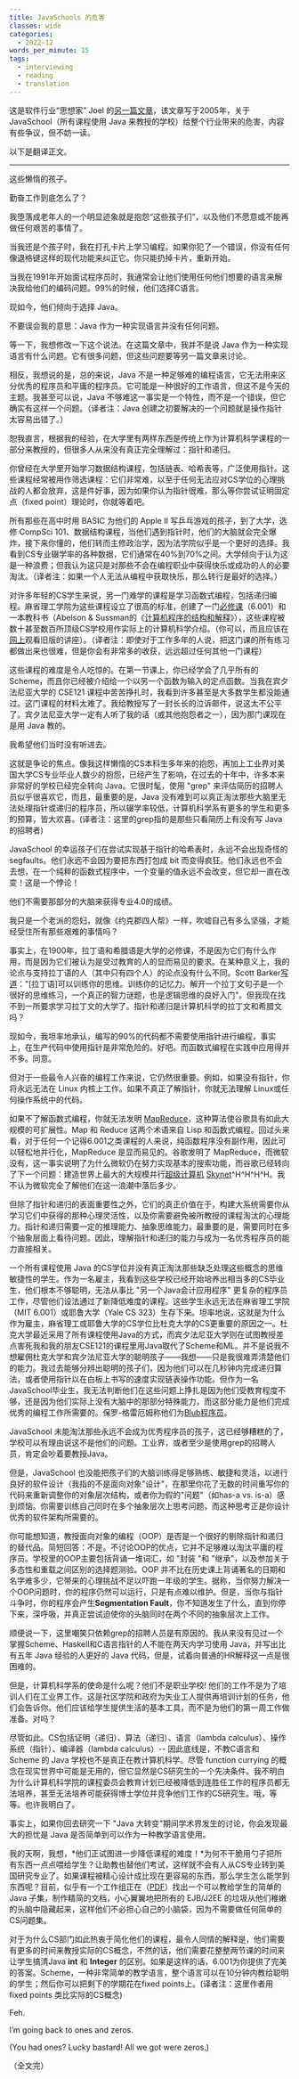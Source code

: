 ```yaml
---
title: JavaSchools 的危害
classes: wide
categories:
  - 2022-12
words_per_minute: 15
tags:
  - interviewing
  - reading
  - translation
---
```


这是软件行业“思想家” Joel 的[另一篇文章](https://www.joelonsoftware.com/2005/12/29/the-perils-of-javaschools-2/)，该文章写于2005年，关于 JavaSchool（所有课程使用 Java 来教授的学校）给整个行业带来的危害，内容有些争议，但不妨一读。

以下是翻译正文。

---

这些懒惰的孩子。

勤奋工作到底怎么了？

我堕落成老年人的一个明显迹象就是抱怨“这些孩子们”，以及他们不愿意或不能再做任何艰苦的事情了。

当我还是个孩子时，我在打孔卡片上学习编程。如果你犯了一个错误，你没有任何像退格键这样的现代功能来纠正它。你只能扔掉卡片，重新开始。

当我在1991年开始面试程序员时，我通常会让他们使用任何他们想要的语言来解决我给他们的编码问题。99%的时候，他们选择C语言。

现如今，他们倾向于选择 Java。

不要误会我的意思：Java 作为一种实现语言并没有任何问题。

等一下，我想修改一下这个说法。在这篇文章中，我并不是说 Java 作为一种实现语言有什么问题。它有很多问题，但这些问题要等另一篇文章来讨论。

相反，我想说的是，总的来说，Java 不是一种足够难的编程语言，它无法用来区分优秀的程序员和平庸的程序员。它可能是一种很好的工作语言，但这不是今天的主题。我甚至可以说，Java 不够难这一事实是一个特性，而不是一个错误，但它确实有这样一个问题。（译者注：Java 创建之初要解决的一个问题就是操作指针太容易出错了。）

恕我直言，根据我的经验，在大学里有两样东西是传统上作为计算机科学课程的一部分来教授的，但很多人从来没有真正完全理解过：指针和递归。

你曾经在大学里开始学习数据结构课程，包括链表、哈希表等，广泛使用指针。这些课程经常被用作筛选课程：它们非常难，以至于任何无法应对CS学位的心理挑战的人都会放弃，这是件好事，因为如果你认为指针很难，那么等你尝试证明固定点（fixed point）理论时，你就等着吧。

所有那些在高中时用 BASIC 为他们的 Apple II 写乒乓游戏的孩子，到了大学，选修 CompSci 101、数据结构课程，当他们遇到指针时，他们的大脑就会完全爆炸，接下来你懂的，他们转而主修政治学，因为法学院似乎是一个更好的选择。我看到CS专业辍学率的各种数据，它们通常在40%到70%之间。大学倾向于认为这是一种浪费；但我认为这只是对那些不会在编程职业中获得快乐或成功的人的必要淘汰。（译者注：如果一个人无法从编程中获取快乐，那么转行是最好的选择。）

对许多年轻的CS学生来说，另一门难学的课程是学习函数式编程，包括递归编程。麻省理工学院为这些课程设立了很高的标准，创建了一门[必修课](http://sicp.csail.mit.edu/Fall-2005/)（6.001）和一本教科书（Abelson & Sussman的《[计算机程序的结构和解释](http://mitpress.mit.edu/sicp/full-text/book/book.html)》），这些课程被数十甚至数百所顶级CS学校用作实际上的计算机科学介绍。（你可以，而且应该在[网上](http://swiss.csail.mit.edu/classes/6.001/abelson-sussman-lectures/)观看旧版的讲座）。（译者注：即使对于工作多年的人说，把这门课的所有练习都做出来也很难，但是你会有非常多的收获，远远超过任何其他一门课程）

这些课程的难度是令人吃惊的。在第一节课上，你已经学会了几乎所有的 Scheme，而且你已经被介绍给一个以另一个函数为输入的定点函数。当我在宾夕法尼亚大学的 CSE121 课程中苦苦挣扎时，我看到许多甚至是大多数学生都没能通过。这门课程的材料太难了。我给教授写了一封长长的泣诉邮件，说这太不公平了。宾夕法尼亚大学一定有人听了我的话（或其他抱怨者之一），因为那门课现在是用 Java 教的。

我希望他们当时没有听进去。

这就是争论的焦点。像我这样懒惰的CS本科生多年来的抱怨，再加上工业界对美国大学CS专业毕业人数少的抱怨，已经产生了影响，在过去的十年中，许多本来非常好的学校已经完全转向 Java。它很时髦，使用 "grep" 来评估简历的招聘人员似乎很喜欢它，而且，最重要的是，Java 没有难到可以真正淘汰那些大脑里无法处理指针或递归的程序员，所以辍学率较低，计算机科学系有更多的学生和更多的预算，皆大欢喜。(译者注：这里的grep指的是那些只看简历上有没有写 Java 的招聘者)

JavaSchool 的幸运孩子们在尝试实现基于指针的哈希表时，永远不会出现奇怪的 segfaults。他们永远不会因为要把东西打包成 bit 而变得疯狂。他们永远也不会去想，在一个纯粹的函数式程序中，一个变量的值永远不会改变，但它却一直在改变！这是一个悖论！

他们不需要那部分的大脑来获得专业4.0的成绩。

我只是一个老派的怨妇，就像《约克郡四人帮》一样，吹嘘自己有多么坚强，才能经受住所有那些艰难的事情吗？

事实上，在1900年，拉丁语和希腊语是大学的必修课，不是因为它们有什么作用，而是因为它们被认为是受过教育的人的显而易见的要求。在某种意义上，我的论点与支持拉丁语的人（其中只有四个人）的论点没有什么不同。Scott Barker[写道](http://www.promotelatin.org/whylatin.htm)："[拉丁语]可以训练你的思维。训练你的记忆力。解开一个拉丁文句子是一个很好的思维练习，一个真正的智力谜题，也是逻辑思维的良好入门"。但我现在找不到一所要求学习拉丁文的大学了。指针和递归是计算机科学的拉丁文和希腊文吗？

现如今，我坦率地承认，编写的90%的代码都不需要使用指针进行编程，事实上，在生产代码中使用指针是非常危险的。好吧。而函数式编程在实践中应用得并不多。同意。

但对于一些最令人兴奋的编程工作来说，它仍然很重要。例如，如果没有指针，你将永远无法在 Linux 内核上工作。如果不真正了解指针，你就无法理解 Linux或任何操作系统中的代码。

如果不了解函数式编程，你就无法发明 [MapReduce](http://labs.google.com/papers/mapreduce.html)，这种算法使谷歌具有如此大规模的可扩展性。Map 和 Reduce 这两个术语来自 Lisp 和函数式编程。回过头来看，对于任何一个记得6.001之类课程的人来说，纯函数程序没有副作用，因此可以轻松地并行化，MapReduce 是显而易见的。谷歌发明了 MapReduce，而微软没有，这一事实说明了为什么微软仍在努力实现基本的搜索功能，而谷歌已经转向了下一个问题：建造世界上最大的大规模并行[超级计算机](http://www.pbs.org/cringely/pulpit/pulpit20051117.html) [Skynet](http://en.wikipedia.org/wiki/Skynet)^H^H^H^H。我不认为微软完全了解他们在这一浪潮中落后多少。

但除了指针和递归的表面重要性之外，它们的真正价值在于，构建大系统需要你从学习它们中获得的那种心理灵活性，以及你需要避免被所教授的课程淘汰的心理能力。指针和递归需要一定的推理能力、抽象思维能力，最重要的是，需要同时在多个抽象层面上看待问题。因此，理解指针和递归的能力与成为一名优秀程序员的能力直接相关。

一个所有课程使用 Java 的CS学位并没有真正淘汰那些缺乏处理这些概念的思维敏捷性的学生。作为一名雇主，我看到这些学校已经开始培养出相当多的CS毕业生，他们根本不够聪明，无法从事比 "另一个Java会计应用程序" 更复杂的程序员工作，尽管他们设法通过了新降低难度的课程。这些学生永远无法在麻省理工学院（MIT 6.001）或耶鲁大学（Yale CS 323）生存下来。坦率地说，这就是为什么作为雇主，麻省理工或耶鲁大学的CS学位比杜克大学的CS更重要的原因之一。杜克大学最近采用了所有课程使用Java的方式，而宾夕法尼亚大学则在试图教授差点害死我和我的朋友CSE121的课程里用Java取代了Scheme和ML。并不是说我不想雇佣杜克大学和宾夕法尼亚大学的聪明孩子——我想——只是我很难弄清楚他们的能力。我过去能够分辨出聪明的孩子们，因为他们可以在几秒钟内完成递归算法，或者使用指针以在白板上书写的速度实现链表操作功能。但作为一名JavaSchool毕业生，我无法判断他们在这些问题上挣扎是因为他们受教育程度不够，还是因为他们实际上没有大脑中的那部分特殊能力，而这部分能力是他们完成优秀的编程工作所需要的。保罗-格雷厄姆称他们为[Blub程序员](http://www.paulgraham.com/avg.html)。

JavaSchool 未能淘汰那些永远不会成为优秀程序员的孩子，这已经够糟糕的了，学校可以有理由说这不是他们的问题。工业界，或者至少是使用grep的招聘人员，肯定会吵着要教授Java。

但是，JavaSchool 也没能把孩子们的大脑训练得足够熟练、敏捷和灵活，以进行良好的软件设计（我指的不是面向对象"设计"，在那里你花了无数的时间重写你的代码来重新调整你的对象层次结构，或者你为假的"问题"（如has-a vs. is-a）感到烦恼。你需要训练自己同时在多个抽象层次上思考问题，而这种思考正是你设计优秀的软件架构所需要的。

你可能想知道，教授面向对象的编程（OOP）是否是一个很好的剔除指针和递归的替代品。简短回答：不是。不讨论OOP的优点，它并不足够难以淘汰平庸的程序员。学校里的OOP主要包括背诵一堆词汇，如 "封装 "和 "继承"，以及参加关于多态性和重载之间区别的选择题测验。OOP 并不比在历史课上背诵著名的日期和名字难多少，它带来的心理挑战不足以吓跑一年级的学生。据称，当你努力解决一个OOP问题时，你的程序仍然可以运行，只是有点难以维护。但是，当你与指针斗争时，你的程序会产生**Segmentation Fault**，你不知道发生了什么，直到你停下来，深呼吸，并真正尝试迫使你的头脑同时在两个不同的抽象层次上工作。

顺便说一下，这里嘲笑只依赖grep的招聘人员是有原因的。我从来没有见过一个掌握Scheme、Haskell和C语言指针的人不能在两天内学习使用 Java，并写出比有五年 Java 经验的人更好的 Java 代码，但是，试着向普通的HR解释这一点是很困难的。

但是，计算机科学系的使命是什么呢？他们不是职业学校! 他们的工作不是为了培训人们在工业界工作。这是社区学院和政府为失业工人提供再培训计划的任务，他们会告诉你。他们应该给学生提供生活的基本工具，而不是为他们的第一周工作做准备。对吗？

尽管如此。CS包括证明（递归）、算法（递归）、语言（lambda calculus）、操作系统（指针）、编译器（lambda calculus）-- 因此底线是，不教C语言和 Scheme 的 Java 学校也不是真正在教计算机科学。尽管 function currying 的概念在现实世界中可能是无用的，但它显然是CS研究生的一个先决条件。我不明白为什么计算机科学院的课程委员会教育计划已经被降低到连胜任工作的程序员都无法培养，甚至无法培养可能获得博士学位并竞争他们工作的CS研究生。哦，等等。也许我明白了。

事实上，如果你回去研究一下 "Java 大转变"期间学术界发生的讨论，你会发现最大的担忧是 Java 是否简单到可以作为一种教学语言使用。

我的天啊，我想，*他们正试图进一步降低课程的难度！*为何不干脆用勺子把所有东西一点点喂给学生？让助教也替他们考试，这样就不会有人从CS专业转到美国研究专业了。如果课程被精心设计成比现在更容易的东西，那么学生怎么能学到东西呢？目前，似乎有一个工作组正在（[PDF](http://www.sigcse.org/topics/javataskforce/java-task-force.pdf)）找出一个可以教给学生的简单的 Java 子集，制作精简的文档，小心翼翼地把所有的 EJB/J2EE 的垃圾从他们稚嫩的头脑中隐藏起来，这样他们不必担心自己的小脑袋，因为不需要做任何简单的CS问题集。

对于为什么CS部门如此热衷于简化他们的课程，最令人同情的解释是，他们需要有更多的时间来教授实际的CS概念，不然的话，他们需要花整整两节课的时间来让学生搞清Java **int** 和 **Integer** 的区别。如果是这样的话，6.001为你提供了完美的答案。Scheme，一种非常简单的教学语言，整个语言可以在10分钟内教给聪明的学生；然后你可以把剩下的学期花在fixed points上。(译者注：这里作者用 fixed points 类比实际的CS概念)

Feh.

I’m going back to ones and zeros.

(You had ones? Lucky bastard! All we got were zeros.)

（全文完）

